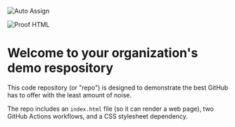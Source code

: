 ![Auto Assign](https://github.com/Nhom-5-Website-Coca-Cola/demo-repository/actions/workflows/auto-assign.yml/badge.svg)

![Proof HTML](https://github.com/Nhom-5-Website-Coca-Cola/demo-repository/actions/workflows/proof-html.yml/badge.svg)

# Welcome to your organization's demo respository
This code repository (or "repo") is designed to demonstrate the best GitHub has to offer with the least amount of noise.

The repo includes an `index.html` file (so it can render a web page), two GitHub Actions workflows, and a CSS stylesheet dependency.
